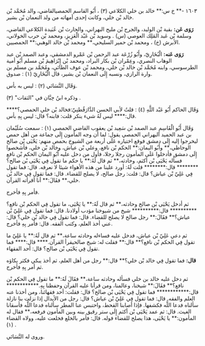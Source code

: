 ١٦٠٣ -** خ س:** خالد بن خلي الكلاعي (٣) ، أَبُو القاسم الحمصيالقاضي، والد مُحَمَّد بْن خالد بْن خلي، وكانت إحدى أمهاته من ولد النعمان بْن بشير.

**رَوَى عَن:** بقية بْن الوليد، والجرح بْن مليح البهراني، والحارث بْن عُبَيدة الكلاعي القاضي، وسلمة بْن عَبد المَلِك العوصي (س) . وسويد بْن عَبْد الْعَزِيزِ، ومحمد بْن حرب الخولاني، الأبرش (خ) ، ومحمد بْن حمير السليحي،** ومحمد بْن خالد الوهبي:** الحمصيين.

**رَوَى عَنه:** الْبُخَارِيّ، وأَبُو زُرْعَة عبد الرحمن بْن عَمْرو الدمشقي، وعبد الصمد بْن عبد الوهاب النصري، وعِمْران بْن بكار البراد، ومحمد بْن إِبْرَاهِيمَ بْن مسلم أَبُو أمية الطرسوسي، وابنه مُحَمَّد بْن خالد بْن خلي، ومحمد بْن عوف الطائي، ومُحَمَّد بن مسلم بن وارة الرازي، ونسبه إِلَى النعمان بْن بشير، قال الْبُخَارِيّ (١) : صدوق.

وَقَال النَّسَائي (٢) : ليس به بأس.

وذكره ابنُ حِبَّان في "الثقات" (٣) .

وَقَال الحاكم أَبُو عَبْد اللَّهِ (٤) : قلتُ لأبي الحسن الدَّارَقُطنِيّ:فخالد بْن خلي الحمصي؟**** قال:**** ليس لَهُ شيء ينكر قلت: فابنه؟ قال: ليس بِهِ بأس.

وَقَال أَبُو الْقَاسِمِ عبد الصمد بْن سَعِيد بْن يعقوب القاضي الحمصي (١) : سمعت سُلَيْمان بن عبد الحميد البهراني الحمصي يقول: لما أن وجه المأمون إِلَى جماعة من أهل حمص ليخرجوا إليه إِلَى دمشق فوقع اختياره عَلَى أربعة من الشيوخ بحمص منهم: يَحْيَى بْن صالح الوحاظي،** وأَبُو اليمان:** الحكم بْن نافع، وعلي بْن عياش، وخالد بْن خلي، فأشخصوا إِلَى دمشق فأدخلوا عَلَى المأمون رجلا رجلا، فأول من دخل عليه أَبُو اليمان الحكم بْن نافع فسأله يَحْيَى بْن أكثم، وحادثه،** ثم قال لَهُ:** يا حكم ما تقول فِي يَحْيَى بْن صالح؟******** قال:******** قلت لَهُ: أورد علينا من هذه الأهواء شيئا لا نعرفه. قال: فما تقول فِي عَلِيّ بْن عياش؟ قال: قلت: رجل صالح، لا يصلح للقضاء. قال: فما تقول فِي خالد بْن خلي،** فقَالَ:** أنا أقرأته القرآن.

فأمر بِهِ فأخرج.

ثم أدخل يَحْيَى بْن صالح وحادثه،** ثم قال لَهُ:** يا يَحْيَى، ما تقول فِي الحكم بْن نافع؟********** قال:********** شيخ من شيوخنا مؤدب أولادنا. قال: فما تقول فِي عَلِيّ بْن عياش؟** فقَالَ:** رجل صالح لا يصلح للقضاء. قال: فما تقول فِي خالد بْن خلي؟ قال: عني أخذ العلم، وكتب الفقه. قال: فأمر بِهِ فأخرج.

ثم دعي عَلِيّ بْن عياش، فدخل عليه فساءله وحادثه ساعة،** ثم قال لَهُ:** يا عَلِيّ ما تقول فِي الحكم بْن نافع؟** قال:** فقلت له: شيخ صالحيقرأ القرآن.**** قال:**** فما تقول فِي يَحْيَى بْن صالح؟ قال: أحد الفقهاء.

**قال:** فما تقول فِي خالد بْن خلي؟** قال:** رجل من أهل العلم، ثم أخذ يبكي فكثر بكاؤه ثم أمر بِهِ فأخرج.

ثم دخل عليه خالد بن خلي فسأله وحادثه ساعة،** فقَالَ لَهُ:** ما تقول فِي الحكم بْن نافع؟** فقَالَ:** شيخنا، وعالمنا، ومن قرأنا عليه القرآن وحفظنا بِهِ.************ قال:************ فما تقول فِي يَحْيَى بْن صالح؟ قال: فقلت: أحد فقهائنا، ومن أخذنا عنه العلم والفقه. قال: فما تقول فِي عَلِيّ بْن عياش؟ قال: رجل من الأبدال إذا نزلت بنا نازلة سألناه فدعا اللَّه فكشفها. فإذا أصابنا القحط، واحتبس عنا المطر سألناه فدعا اللَّه فأسقانا الغيث. قال: ثم عمد يَحْيَى بْن أكثم إِلَى ستر رقيق بينه وبين المأمون فرفعه،** فقال له المأمون:** يا يَحْيَى، هذا يصلح للقضاء فوله. قال: فأمر بالخلع فخلعت عليه، وولاه القضاء (١) .

وروى له النَّسَائي.